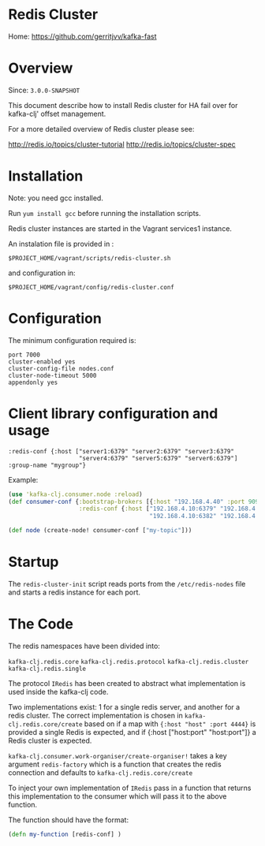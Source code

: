 # Redis Cluster

Home: https://github.com/gerritjvv/kafka-fast


# Overview

Since: `3.0.0-SNAPSHOT`

This document describe how to install Redis cluster for HA fail over for kafka-clj' offset management.

For a more detailed overview of Redis cluster please see:

http://redis.io/topics/cluster-tutorial
http://redis.io/topics/cluster-spec


# Installation


Note: you need gcc installed.

Run `yum install gcc` before running the installation scripts.

Redis cluster instances are started in the Vagrant services1 instance.

An instalation file is provided in :

`$PROJECT_HOME/vagrant/scripts/redis-cluster.sh`

and configuration in:

`$PROJECT_HOME/vagrant/config/redis-cluster.conf`


# Configuration

The minimum configuration required is:

```
port 7000
cluster-enabled yes
cluster-config-file nodes.conf
cluster-node-timeout 5000
appendonly yes
```


# Client library configuration and usage

```
:redis-conf {:host ["server1:6379" "server2:6379" "server3:6379"
                    "server4:6379" "server5:6379" "server6:6379"] :group-name "mygroup"}
```

Example:

```clojure
(use 'kafka-clj.consumer.node :reload)
(def consumer-conf {:bootstrap-brokers [{:host "192.168.4.40" :port 9092}]
                    :redis-conf {:host ["192.168.4.10:6379" "192.168.4.10:6380" "192.168.4.10:6381"
                                        "192.168.4.10:6382" "192.168.4.10:6383" ] :max-active 5 :timeout 1000 :group-name "test"} :conf {}})

(def node (create-node! consumer-conf ["my-topic"]))

```

# Startup

The `redis-cluster-init` script reads ports from the `/etc/redis-nodes` file and starts a redis instance for each port.



# The Code

The redis namespaces have been divided into:

`kafka-clj.redis.core`
`kafka-clj.redis.protocol`
`kafka-clj.redis.cluster`
`kafka-clj.redis.single`

The protocol `IRedis` has been created to abstract what implementation is used inside the kafka-clj code.

Two implementations exist: 1 for a single redis server, and another for a redis cluster.
The correct implementation is chosen in `kafka-clj.redis.core/create` based on if a map with `{:host "host" :port 4444}`
is provided a single Redis is expected, and if {:host ["host:port" "host:port"]} a Redis cluster is expected.

`kafka-clj.consumer.work-organiser/create-organiser!` takes a key argument `redis-factory` which is a function that
creates the redis connection and defaults to `kafka-clj.redis.core/create`

To inject your own implementation of `IRedis` pass in a function that returns this implementation to the consumer which
will pass it to the above function.

The function should have the format:

```clojure
(defn my-function [redis-conf] )
```





